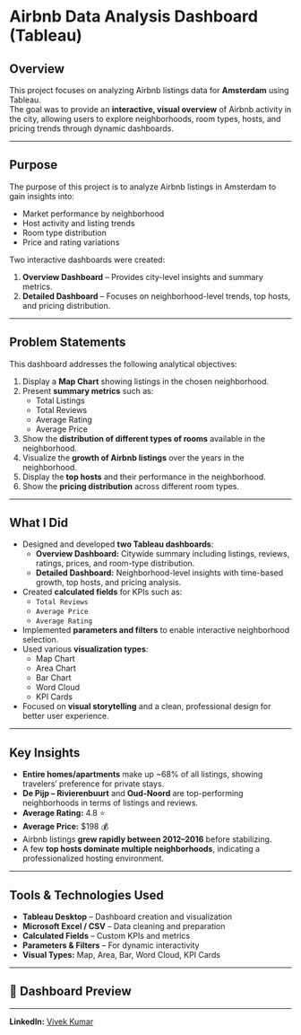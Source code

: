 # Airbnb Data Analysis Dashboard (Tableau)

## Overview
This project focuses on analyzing Airbnb listings data for **Amsterdam** using Tableau.  
The goal was to provide an **interactive, visual overview** of Airbnb activity in the city, allowing users to explore neighborhoods, room types, hosts, and pricing trends through dynamic dashboards.

---

## Purpose
The purpose of this project is to analyze Airbnb listings in Amsterdam to gain insights into:
- Market performance by neighborhood  
- Host activity and listing trends  
- Room type distribution  
- Price and rating variations  

Two interactive dashboards were created:
1. **Overview Dashboard** – Provides city-level insights and summary metrics.  
2. **Detailed Dashboard** – Focuses on neighborhood-level trends, top hosts, and pricing distribution.

---

## Problem Statements
This dashboard addresses the following analytical objectives:

1. Display a **Map Chart** showing listings in the chosen neighborhood.  
2. Present **summary metrics** such as:
   - Total Listings  
   - Total Reviews  
   - Average Rating  
   - Average Price  
3. Show the **distribution of different types of rooms** available in the neighborhood.  
4. Visualize the **growth of Airbnb listings** over the years in the neighborhood.  
5. Display the **top hosts** and their performance in the neighborhood.  
6. Show the **pricing distribution** across different room types.

---

## What I Did
- Designed and developed **two Tableau dashboards**:
  - **Overview Dashboard:** Citywide summary including listings, reviews, ratings, prices, and room-type distribution.
  - **Detailed Dashboard:** Neighborhood-level insights with time-based growth, top hosts, and pricing analysis.
- Created **calculated fields** for KPIs such as:
  - `Total Reviews`
  - `Average Price`
  - `Average Rating`
- Implemented **parameters and filters** to enable interactive neighborhood selection.
- Used various **visualization types**:
  - Map Chart
  - Area Chart
  - Bar Chart
  - Word Cloud
  - KPI Cards
- Focused on **visual storytelling** and a clean, professional design for better user experience.

---

## Key Insights
- **Entire homes/apartments** make up ~68% of all listings, showing travelers’ preference for private stays.  
- **De Pijp – Rivierenbuurt** and **Oud-Noord** are top-performing neighborhoods in terms of listings and reviews.  
- **Average Rating:** 4.8 ⭐  
- **Average Price:** $198 💰  
- Airbnb listings **grew rapidly between 2012–2016** before stabilizing.  
- A few **top hosts dominate multiple neighborhoods**, indicating a professionalized hosting environment.

---

## Tools & Technologies Used
- **Tableau Desktop** – Dashboard creation and visualization  
- **Microsoft Excel / CSV** – Data cleaning and preparation  
- **Calculated Fields** – Custom KPIs and metrics  
- **Parameters & Filters** – For dynamic interactivity  
- **Visual Types:** Map, Area, Bar, Word Cloud, KPI Cards  

---

## 📸 Dashboard Preview

---
  
**LinkedIn:** [Vivek Kumar](#)
